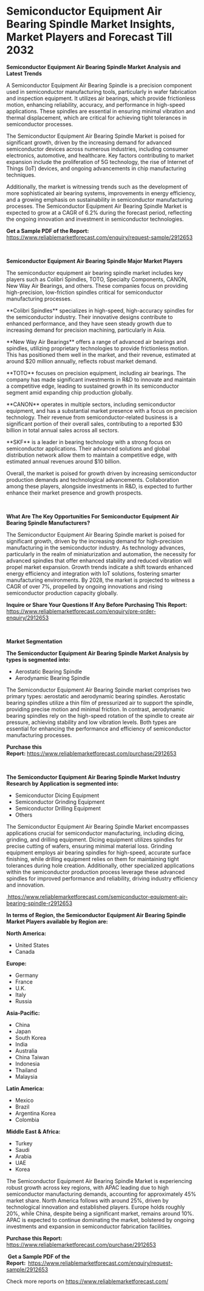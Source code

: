 <p><h1>Semiconductor Equipment Air Bearing Spindle Market Insights, Market Players and Forecast Till 2032</h1></p><p><strong>Semiconductor Equipment Air Bearing Spindle Market Analysis and Latest Trends</strong></p>
<p><p>A Semiconductor Equipment Air Bearing Spindle is a precision component used in semiconductor manufacturing tools, particularly in wafer fabrication and inspection equipment. It utilizes air bearings, which provide frictionless motion, enhancing reliability, accuracy, and performance in high-speed applications. These spindles are essential in ensuring minimal vibration and thermal displacement, which are critical for achieving tight tolerances in semiconductor processes.</p><p>The Semiconductor Equipment Air Bearing Spindle Market is poised for significant growth, driven by the increasing demand for advanced semiconductor devices across numerous industries, including consumer electronics, automotive, and healthcare. Key factors contributing to market expansion include the proliferation of 5G technology, the rise of Internet of Things (IoT) devices, and ongoing advancements in chip manufacturing techniques.</p><p>Additionally, the market is witnessing trends such as the development of more sophisticated air bearing systems, improvements in energy efficiency, and a growing emphasis on sustainability in semiconductor manufacturing processes. The Semiconductor Equipment Air Bearing Spindle Market is expected to grow at a CAGR of 6.2% during the forecast period, reflecting the ongoing innovation and investment in semiconductor technologies.</p></p>
<p><strong>Get a Sample PDF of the Report:&nbsp;</strong> <a href="https://www.reliablemarketforecast.com/enquiry/request-sample/2912653?utm_campaign=3139&utm_medium=2&utm_source=Github&utm_content=ia&utm_term=12032025&utm_id=semiconductor-equipment-air-bearing-spindle">https://www.reliablemarketforecast.com/enquiry/request-sample/2912653</a></p>
<p>&nbsp;</p>
<p><strong>Semiconductor Equipment Air Bearing Spindle Major Market Players</strong></p>
<p><p>The semiconductor equipment air bearing spindle market includes key players such as Colibri Spindles, TOTO, Specialty Components, CANON, New Way Air Bearings, and others. These companies focus on providing high-precision, low-friction spindles critical for semiconductor manufacturing processes.</p><p>**Colibri Spindles** specializes in high-speed, high-accuracy spindles for the semiconductor industry. Their innovative designs contribute to enhanced performance, and they have seen steady growth due to increasing demand for precision machining, particularly in Asia.</p><p>**New Way Air Bearings** offers a range of advanced air bearings and spindles, utilizing proprietary technologies to provide frictionless motion. This has positioned them well in the market, and their revenue, estimated at around $20 million annually, reflects robust market demand.</p><p>**TOTO** focuses on precision equipment, including air bearings. The company has made significant investments in R&D to innovate and maintain a competitive edge, leading to sustained growth in its semiconductor segment amid expanding chip production globally.</p><p>**CANON** operates in multiple sectors, including semiconductor equipment, and has a substantial market presence with a focus on precision technology. Their revenue from semiconductor-related business is a significant portion of their overall sales, contributing to a reported $30 billion in total annual sales across all sectors.</p><p>**SKF** is a leader in bearing technology with a strong focus on semiconductor applications. Their advanced solutions and global distribution network allow them to maintain a competitive edge, with estimated annual revenues around $10 billion.</p><p>Overall, the market is poised for growth driven by increasing semiconductor production demands and technological advancements. Collaboration among these players, alongside investments in R&D, is expected to further enhance their market presence and growth prospects.</p></p>
<p>&nbsp;</p>
<p><strong>What Are The Key Opportunities For Semiconductor Equipment Air Bearing Spindle Manufacturers?</strong></p>
<p><p>The Semiconductor Equipment Air Bearing Spindle market is poised for significant growth, driven by the increasing demand for high-precision manufacturing in the semiconductor industry. As technology advances, particularly in the realm of miniaturization and automation, the necessity for advanced spindles that offer enhanced stability and reduced vibration will propel market expansion. Growth trends indicate a shift towards enhanced energy efficiency and integration with IoT solutions, fostering smarter manufacturing environments. By 2028, the market is projected to witness a CAGR of over 7%, propelled by ongoing innovations and rising semiconductor production capacity globally.</p></p>
<p><strong>Inquire or Share Your Questions If Any Before Purchasing This Report:</strong> <a href="https://www.reliablemarketforecast.com/enquiry/pre-order-enquiry/2912653?utm_campaign=3139&utm_medium=2&utm_source=Github&utm_content=ia&utm_term=12032025&utm_id=semiconductor-equipment-air-bearing-spindle">https://www.reliablemarketforecast.com/enquiry/pre-order-enquiry/2912653</a></p>
<p>&nbsp;</p>
<p><strong>Market Segmentation</strong></p>
<p><strong>The Semiconductor Equipment Air Bearing Spindle Market Analysis by types is segmented into:</strong></p>
<p><ul><li>Aerostatic Bearing Spindle</li><li>Aerodynamic Bearing Spindle</li></ul></p>
<p><p>The Semiconductor Equipment Air Bearing Spindle market comprises two primary types: aerostatic and aerodynamic bearing spindles. Aerostatic bearing spindles utilize a thin film of pressurized air to support the spindle, providing precise motion and minimal friction. In contrast, aerodynamic bearing spindles rely on the high-speed rotation of the spindle to create air pressure, achieving stability and low vibration levels. Both types are essential for enhancing the performance and efficiency of semiconductor manufacturing processes.</p></p>
<p><strong>Purchase this Report:&nbsp;</strong><a href="https://www.reliablemarketforecast.com/purchase/2912653?utm_campaign=3139&utm_medium=2&utm_source=Github&utm_content=ia&utm_term=12032025&utm_id=semiconductor-equipment-air-bearing-spindle">https://www.reliablemarketforecast.com/purchase/2912653</a></p>
<p>&nbsp;</p>
<p><strong>The Semiconductor Equipment Air Bearing Spindle Market Industry Research by Application is segmented into:</strong></p>
<p><ul><li>Semiconductor Dicing Equipment</li><li>Semiconductor Grinding Equipment</li><li>Semiconductor Drilling Equipment</li><li>Others</li></ul></p>
<p><p>The Semiconductor Equipment Air Bearing Spindle Market encompasses applications crucial for semiconductor manufacturing, including dicing, grinding, and drilling equipment. Dicing equipment utilizes spindles for precise cutting of wafers, ensuring minimal material loss. Grinding equipment employs air bearing spindles for high-speed, accurate surface finishing, while drilling equipment relies on them for maintaining tight tolerances during hole creation. Additionally, other specialized applications within the semiconductor production process leverage these advanced spindles for improved performance and reliability, driving industry efficiency and innovation.</p></p>
<p><a href="https://www.reliablemarketforecast.com/semiconductor-equipment-air-bearing-spindle-r2912653?utm_campaign=3139&utm_medium=2&utm_source=Github&utm_content=ia&utm_term=12032025&utm_id=semiconductor-equipment-air-bearing-spindle">&nbsp;https://www.reliablemarketforecast.com/semiconductor-equipment-air-bearing-spindle-r2912653</a></p>
<p><strong>In terms of Region, the Semiconductor Equipment Air Bearing Spindle Market Players available by Region are:</strong></p>
<p>
    <p> <strong> North America: </strong>
        <ul>
            <li>United States</li>
            <li>Canada</li>
        </ul>
        </p> 
    <p> <strong> Europe: </strong>
        <ul>
            <li>Germany</li>
            <li>France</li>
            <li>U.K.</li>
            <li>Italy</li>
            <li>Russia</li>
        </ul>
        </p> 
    <p> <strong> Asia-Pacific: </strong>
        <ul>
            <li>China</li>
            <li>Japan</li>
            <li>South Korea</li>
            <li>India</li>
            <li>Australia</li>
            <li>China Taiwan</li>
            <li>Indonesia</li>
            <li>Thailand</li>
            <li>Malaysia</li>
        </ul>
        </p> 
    <p> <strong> Latin America: </strong>
        <ul>
            <li>Mexico</li>
            <li>Brazil</li>
            <li>Argentina Korea</li>
            <li>Colombia</li>
        </ul>
        </p> 
    <p> <strong> Middle East & Africa: </strong>
        <ul>
            <li>Turkey</li>
            <li>Saudi</li>
            <li>Arabia</li>
            <li>UAE</li>
            <li>Korea</li>
        </ul>
    </p>
    </p>
<p><p>The Semiconductor Equipment Air Bearing Spindle Market is experiencing robust growth across key regions, with APAC leading due to high semiconductor manufacturing demands, accounting for approximately 45% market share. North America follows with around 25%, driven by technological innovation and established players. Europe holds roughly 20%, while China, despite being a significant market, remains around 10%. APAC is expected to continue dominating the market, bolstered by ongoing investments and expansion in semiconductor fabrication facilities.</p></p>
<p><strong>Purchase this Report: </strong><a href="https://www.reliablemarketforecast.com/purchase/2912653?utm_campaign=3139&utm_medium=2&utm_source=Github&utm_content=ia&utm_term=12032025&utm_id=semiconductor-equipment-air-bearing-spindle">https://www.reliablemarketforecast.com/purchase/2912653</a></p>
<p>&nbsp;<strong>Get a Sample PDF of the Report:&nbsp;&nbsp;</strong><a href="https://www.reliablemarketforecast.com/enquiry/request-sample/2912653?utm_campaign=3139&utm_medium=2&utm_source=Github&utm_content=ia&utm_term=12032025&utm_id=semiconductor-equipment-air-bearing-spindle">https://www.reliablemarketforecast.com/enquiry/request-sample/2912653</a></p>
<p><strong></strong></p>
<p>Check more reports on <a href="https://www.reliablemarketforecast.com/?utm_campaign=3139&utm_medium=2&utm_source=Github&utm_content=ia&utm_term=12032025&utm_id=semiconductor-equipment-air-bearing-spindle">https://www.reliablemarketforecast.com/</a></p>